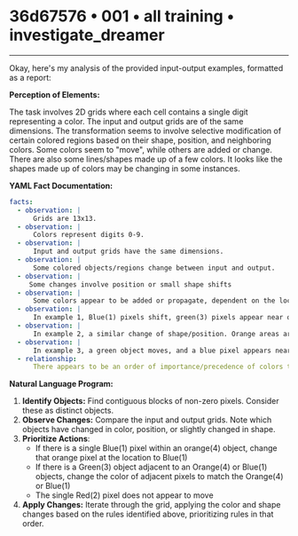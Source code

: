 # 36d67576 • 001 • all training • investigate_dreamer

---
Okay, here's my analysis of the provided input-output examples, formatted as a report:

**Perception of Elements:**

The task involves 2D grids where each cell contains a single digit representing a color.  The input and output grids are of the same dimensions. The transformation seems to involve selective modification of certain colored regions based on their shape, position, and neighboring colors. Some colors seem to "move", while others are added or change.  There are also some lines/shapes made up of a few colors. It looks like the shapes made up of colors may be changing in some instances.

**YAML Fact Documentation:**



```yaml
facts:
  - observation: |
      Grids are 13x13.
  - observation: |
      Colors represent digits 0-9.
  - observation: |
      Input and output grids have the same dimensions.
  - observation: |
      Some colored objects/regions change between input and output.
  - observation: |
     Some changes involve position or small shape shifts
  - observation: |
      Some colors appear to be added or propagate, dependent on the location and values in the input.
  - observation: |
      In example 1, Blue(1) pixels shift, green(3) pixels appear near other colors, and orange(4) lines are slightly altered.
  - observation: |
      In example 2, a similar change of shape/position. Orange areas are modified by green and blue values.
  - observation: |
      In example 3, a green object moves, and a blue pixel appears near other pixels.
  - relationship:
      There appears to be an order of importance/precedence of colors that influences the final output.
```



**Natural Language Program:**

1.  **Identify Objects:** Find contiguous blocks of non-zero pixels. Consider these as distinct objects.
2.  **Observe Changes:** Compare the input and output grids. Note which objects have changed in color, position, or slightly changed in shape.
3.  **Prioritize Actions**:
    *   If there is a single Blue(1) pixel within an orange(4) object, change that orange pixel at the location to Blue(1)
    *   If there is a Green(3) object adjacent to an Orange(4) or Blue(1) objects, change the color of adjacent pixels to match the Orange(4) or Blue(1)
    *   The single Red(2) pixel does not appear to move
4.  **Apply Changes:** Iterate through the grid, applying the color and shape changes based on the rules identified above, prioritizing rules in that order.


